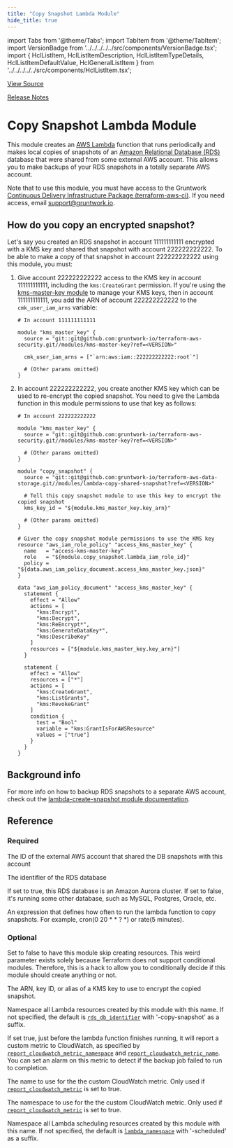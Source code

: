 ```yaml
---
title: "Copy Snapshot Lambda Module"
hide_title: true
---
```


import Tabs from '@theme/Tabs';
import TabItem from '@theme/TabItem';
import VersionBadge from '../../../../../src/components/VersionBadge.tsx';
import { HclListItem, HclListItemDescription, HclListItemTypeDetails, HclListItemDefaultValue, HclGeneralListItem } from '../../../../../src/components/HclListItem.tsx';

<a href="https://github.com/gruntwork-io/terraform-aws-data-storage/tree/main/modules%2Flambda-copy-shared-snapshot" className="link-button" title="View the source code for this module in GitHub.">View Source</a>

<a href="https://github.com/gruntwork-io/terraform-aws-data-storage/releases?q=" className="link-button" title="Release notes for only the service catalog versions which impacted this service.">Release Notes</a>

# Copy Snapshot Lambda Module

This module creates an [AWS Lambda](https://aws.amazon.com/lambda/) function that runs periodically and makes local
copies of snapshots of an [Amazon Relational Database (RDS)](https://aws.amazon.com/rds/) database that were shared
from some external AWS account. This allows you to make backups of your RDS snapshots in a totally separate AWS
account.

Note that to use this module, you must have access to the Gruntwork [Continuous Delivery Infrastructure Package
(terraform-aws-ci)](https://github.com/gruntwork-io/terraform-aws-ci). If you need access, email support@gruntwork.io.

## How do you copy an encrypted snapshot?

Let's say you created an RDS  snapshot in account 111111111111 encrypted with a KMS key and shared that snapshot with
account 222222222222. To be able to make a copy of that snapshot in account 222222222222 using this module, you must:

1.  Give account 222222222222 access to the KMS key in account 111111111111, including the `kms:CreateGrant` permission.
    If you're using the [kms-master-key module](https://github.com/gruntwork-io/terraform-aws-security/blob/main/modules/kms-master-key)
    to manage your KMS keys, then in account 111111111111, you add the ARN of account 222222222222 to the
    `cmk_user_iam_arns` variable:

    ```hcl
    # In account 111111111111

    module "kms_master_key" {
      source = "git::git@github.com:gruntwork-io/terraform-aws-security.git//modules/kms-master-key?ref=<VERSION>"

      cmk_user_iam_arns = ["`arn:aws:iam::222222222222:root`"]

      # (Other params omitted)
    }
    ```

2.  In account 222222222222, you create another KMS key which can be used to re-encrypt the copied snapshot. You need
    to give the Lambda function in this module permissions to use that key as follows:

    ```hcl
    # In account 222222222222

    module "kms_master_key" {
      source = "git::git@github.com:gruntwork-io/terraform-aws-security.git//modules/kms-master-key?ref=<VERSION>"

      # (Other params omitted)
    }
     
    module "copy_snapshot" {
      source = "git::git@github.com:gruntwork-io/terraform-aws-data-storage.git//modules/lambda-copy-shared-snapshot?ref=<VERSION>"
      
      # Tell this copy snapshot module to use this key to encrypt the copied snapshot
      kms_key_id = "${module.kms_master_key.key_arn}"

      # (Other params omitted)
    }

    # Giver the copy snapshot module permissions to use the KMS key
    resource "aws_iam_role_policy" "access_kms_master_key" {
      name   = "access-kms-master-key"
      role   = "${module.copy_snapshot.lambda_iam_role_id}"
      policy = "${data.aws_iam_policy_document.access_kms_master_key.json}"
    }

    data "aws_iam_policy_document" "access_kms_master_key" {
      statement {
        effect = "Allow"
        actions = [
          "kms:Encrypt",
          "kms:Decrypt",
          "kms:ReEncrypt*",
          "kms:GenerateDataKey*",
          "kms:DescribeKey"
        ]
        resources = ["${module.kms_master_key.key_arn}"]
      }

      statement {
        effect = "Allow"
        resources = ["*"]
        actions = [
          "kms:CreateGrant",
          "kms:ListGrants",
          "kms:RevokeGrant"
        ]
        condition {
          test = "Bool"
          variable = "kms:GrantIsForAWSResource"
          values = ["true"]
        }
      }
    }
    ```

## Background info

For more info on how to backup RDS snapshots to a separate AWS account, check out the [lambda-create-snapshot module
documentation](https://github.com/gruntwork-io/terraform-aws-data-storage/tree/main/modules/lambda-create-snapshot).




## Reference

<Tabs>
<TabItem value="inputs" label="Inputs" default>

### Required

<HclListItem name="external_account_id" requirement="required" type="string">
<HclListItemDescription>

The ID of the external AWS account that shared the DB snapshots with this account

</HclListItemDescription>
</HclListItem>

<HclListItem name="rds_db_identifier" requirement="required" type="string">
<HclListItemDescription>

The identifier of the RDS database

</HclListItemDescription>
</HclListItem>

<HclListItem name="rds_db_is_aurora_cluster" requirement="required" type="bool">
<HclListItemDescription>

If set to true, this RDS database is an Amazon Aurora cluster. If set to false, it's running some other database, such as MySQL, Postgres, Oracle, etc.

</HclListItemDescription>
</HclListItem>

<HclListItem name="schedule_expression" requirement="required" type="string">
<HclListItemDescription>

An expression that defines how often to run the lambda function to copy snapshots. For example, cron(0 20 * * ? *) or rate(5 minutes).

</HclListItemDescription>
</HclListItem>

### Optional

<HclListItem name="create_resources" requirement="optional" type="bool">
<HclListItemDescription>

Set to false to have this module skip creating resources. This weird parameter exists solely because Terraform does not support conditional modules. Therefore, this is a hack to allow you to conditionally decide if this module should create anything or not.

</HclListItemDescription>
<HclListItemDefaultValue defaultValue="true"/>
</HclListItem>

<HclListItem name="kms_key_id" requirement="optional" type="string">
<HclListItemDescription>

The ARN, key ID, or alias of a KMS key to use to encrypt the copied snapshot.

</HclListItemDescription>
<HclListItemDefaultValue defaultValue="null"/>
</HclListItem>

<HclListItem name="lambda_namespace" requirement="optional" type="string">
<HclListItemDescription>

Namespace all Lambda resources created by this module with this name. If not specified, the default is <a href="#rds_db_identifier"><code>rds_db_identifier</code></a> with '-copy-snapshot' as a suffix.

</HclListItemDescription>
<HclListItemDefaultValue defaultValue="null"/>
</HclListItem>

<HclListItem name="report_cloudwatch_metric" requirement="optional" type="bool">
<HclListItemDescription>

If set true, just before the lambda function finishes running, it will report a custom metric to CloudWatch, as specified by <a href="#report_cloudwatch_metric_namespace"><code>report_cloudwatch_metric_namespace</code></a> and <a href="#report_cloudwatch_metric_name"><code>report_cloudwatch_metric_name</code></a>. You can set an alarm on this metric to detect if the backup job failed to run to completion.

</HclListItemDescription>
<HclListItemDefaultValue defaultValue="false"/>
</HclListItem>

<HclListItem name="report_cloudwatch_metric_name" requirement="optional" type="string">
<HclListItemDescription>

The name to use for the the custom CloudWatch metric. Only used if <a href="#report_cloudwatch_metric"><code>report_cloudwatch_metric</code></a> is set to true.

</HclListItemDescription>
<HclListItemDefaultValue defaultValue="null"/>
</HclListItem>

<HclListItem name="report_cloudwatch_metric_namespace" requirement="optional" type="string">
<HclListItemDescription>

The namespace to use for the the custom CloudWatch metric. Only used if <a href="#report_cloudwatch_metric"><code>report_cloudwatch_metric</code></a> is set to true.

</HclListItemDescription>
<HclListItemDefaultValue defaultValue="null"/>
</HclListItem>

<HclListItem name="schedule_namespace" requirement="optional" type="string">
<HclListItemDescription>

Namespace all Lambda scheduling resources created by this module with this name. If not specified, the default is <a href="#lambda_namespace"><code>lambda_namespace</code></a> with '-scheduled' as a suffix.

</HclListItemDescription>
<HclListItemDefaultValue defaultValue="null"/>
</HclListItem>

</TabItem>
<TabItem value="outputs" label="Outputs">

<HclListItem name="lambda_function_arn">
</HclListItem>

<HclListItem name="lambda_iam_role_id">
</HclListItem>

</TabItem>
</Tabs>


<!-- ##DOCS-SOURCER-START
{
  "originalSources": [
    "https://github.com/gruntwork-io/terraform-aws-data-storage/tree/modules%2Flambda-copy-shared-snapshot%2Freadme.md",
    "https://github.com/gruntwork-io/terraform-aws-data-storage/tree/modules%2Flambda-copy-shared-snapshot%2Fvariables.tf",
    "https://github.com/gruntwork-io/terraform-aws-data-storage/tree/modules%2Flambda-copy-shared-snapshot%2Foutputs.tf"
  ],
  "sourcePlugin": "module-catalog-api",
  "hash": "75126e833bc6eff35316cdf5bfaf9b89"
}
##DOCS-SOURCER-END -->
